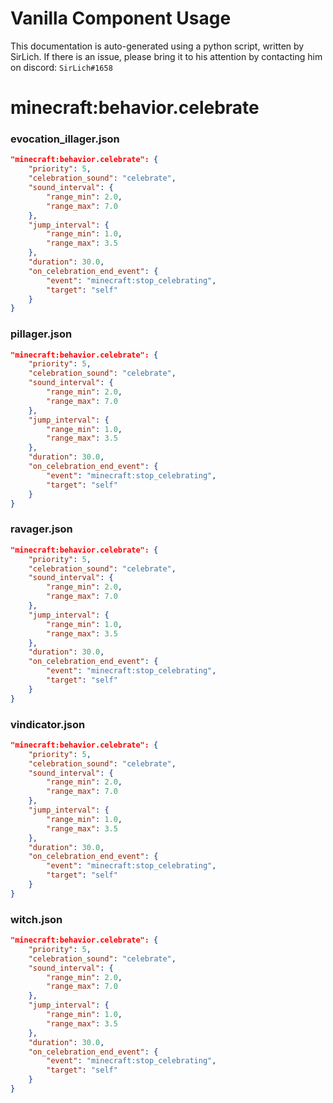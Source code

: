 # Vanilla Component Usage
This documentation is auto-generated using a python script, written by SirLich. If there is an issue, please bring it to his attention by contacting him on discord: `SirLich#1658`

# minecraft:behavior.celebrate
### evocation_illager.json
```JSON
"minecraft:behavior.celebrate": {
    "priority": 5,
    "celebration_sound": "celebrate",
    "sound_interval": {
        "range_min": 2.0,
        "range_max": 7.0
    },
    "jump_interval": {
        "range_min": 1.0,
        "range_max": 3.5
    },
    "duration": 30.0,
    "on_celebration_end_event": {
        "event": "minecraft:stop_celebrating",
        "target": "self"
    }
}
```

### pillager.json
```JSON
"minecraft:behavior.celebrate": {
    "priority": 5,
    "celebration_sound": "celebrate",
    "sound_interval": {
        "range_min": 2.0,
        "range_max": 7.0
    },
    "jump_interval": {
        "range_min": 1.0,
        "range_max": 3.5
    },
    "duration": 30.0,
    "on_celebration_end_event": {
        "event": "minecraft:stop_celebrating",
        "target": "self"
    }
}
```

### ravager.json
```JSON
"minecraft:behavior.celebrate": {
    "priority": 5,
    "celebration_sound": "celebrate",
    "sound_interval": {
        "range_min": 2.0,
        "range_max": 7.0
    },
    "jump_interval": {
        "range_min": 1.0,
        "range_max": 3.5
    },
    "duration": 30.0,
    "on_celebration_end_event": {
        "event": "minecraft:stop_celebrating",
        "target": "self"
    }
}
```

### vindicator.json
```JSON
"minecraft:behavior.celebrate": {
    "priority": 5,
    "celebration_sound": "celebrate",
    "sound_interval": {
        "range_min": 2.0,
        "range_max": 7.0
    },
    "jump_interval": {
        "range_min": 1.0,
        "range_max": 3.5
    },
    "duration": 30.0,
    "on_celebration_end_event": {
        "event": "minecraft:stop_celebrating",
        "target": "self"
    }
}
```

### witch.json
```JSON
"minecraft:behavior.celebrate": {
    "priority": 5,
    "celebration_sound": "celebrate",
    "sound_interval": {
        "range_min": 2.0,
        "range_max": 7.0
    },
    "jump_interval": {
        "range_min": 1.0,
        "range_max": 3.5
    },
    "duration": 30.0,
    "on_celebration_end_event": {
        "event": "minecraft:stop_celebrating",
        "target": "self"
    }
}
```

